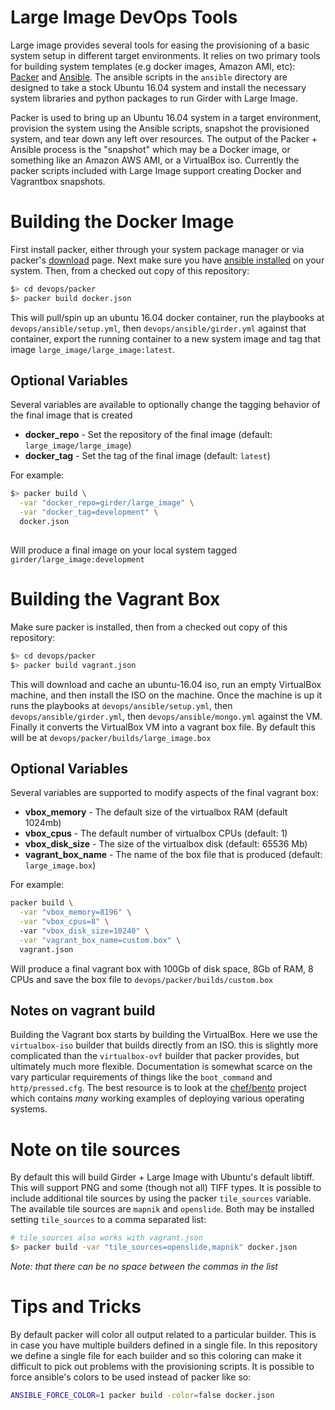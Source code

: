 # Large Image DevOps Tools 

Large image provides several tools for easing the provisioning of a basic system setup in different target environments. It relies on two primary tools for building system templates (e.g docker images, Amazon AMI, etc): [Packer](https://www.packer.io/) and [Ansible](http://docs.ansible.com/ansible/latest/index.html). The ansible scripts in the ```ansible``` directory are designed to take a stock Ubuntu 16.04 system and install the necessary system libraries and python packages to run Girder with Large Image. 

Packer is used to bring up an Ubuntu 16.04 system in a target environment,  provision the system using the Ansible scripts,  snapshot the provisioned system,  and tear down any left over resources. The output of the Packer + Ansible process is the "snapshot"  which may be a Docker image, or something like an Amazon AWS AMI,  or a VirtualBox iso. Currently the packer scripts included with Large Image support creating Docker and Vagrantbox snapshots.


# Building the Docker Image

First install packer,  either through your system package manager or via packer's [download](https://www.packer.io/downloads.html) page. Next make sure you have [ansible installed](http://docs.ansible.com/ansible/latest/intro_installation.html) on your system. Then, from a checked out copy of this repository:

```sh
$> cd devops/packer
$> packer build docker.json
```

This will pull/spin up an ubuntu 16.04 docker container,  run the playbooks at ```devops/ansible/setup.yml```, then ```devops/ansible/girder.yml``` against that container,  export the running container to a new system image and tag that image ```large_image/large_image:latest```.


## Optional Variables

Several variables are available to optionally change the tagging behavior of the final image that is created

+ **docker_repo** - Set the repository of the final image (default: ```large_image/large_image```)
+ **docker_tag** - Set the tag of the final image (default: ```latest```)

For example:

```sh
$> packer build \
  -var "docker_repo=girder/large_image" \
  -var "docker_tag=development" \
  docker.json
  
```

Will produce a final image on your local system tagged ```girder/large_image:development```


# Building the Vagrant Box

Make sure packer is installed,  then from a checked out copy of this repository:

```sh
$> cd devops/packer
$> packer build vagrant.json
```

This will download and cache an ubuntu-16.04 iso,  run an empty VirtualBox machine,  and then install the ISO on the machine. Once the machine is up it runs the playbooks at ```devops/ansible/setup.yml```, then ```devops/ansible/girder.yml```, then ```devops/ansible/mongo.yml```  against the VM. Finally it converts the VirtualBox VM into a vagrant box file. By default this will be at ```devops/packer/builds/large_image.box```



## Optional Variables

Several variables are supported to modify aspects of the final vagrant box:

+ **vbox_memory** - The default size of the virtualbox RAM (default 1024mb)
+ **vbox_cpus** - The default number of virtualbox CPUs (default: 1)
+ **vbox_disk_size** - The size of the virtualbox disk (default: 65536 Mb)
+ **vagrant_box_name** - The name of the box file that is produced (default: ```large_image.box```)


For example:

```sh
packer build \
  -var "vbox_memory=8196" \
  -var "vbox_cpus=8" \  
  -var "vbox_disk_size=10240" \
  -var "vagrant_box_name=custom.box" \
  vagrant.json

```

Will produce a final vagrant box with 100Gb of disk space, 8Gb of RAM, 8 CPUs and save the box file to ```devops/packer/builds/custom.box```

## Notes on vagrant build

Building the Vagrant box starts by building the VirtualBox.  Here we use the ```virtualbox-iso``` builder that builds directly from an ISO.  this is slightly more complicated than the ```virtualbox-ovf``` builder that packer provides,  but ultimately much more flexible. Documentation is somewhat scarce on the vary particular requirements of things like the ```boot_command``` and ```http/pressed.cfg```. The best resource is to look at the [chef/bento](https://github.com/chef/bento) project which contains *many* working examples of deploying various operating systems. 


# Note on tile sources

By default this will build Girder + Large Image with Ubuntu's default libtiff. This will support PNG and some (though not all) TIFF types.  It is possible to include additional tile sources by using the packer ```tile_sources``` variable. The available tile sources are ```mapnik``` and ```openslide```.  Both may be installed setting ```tile_sources``` to a comma separated list:

```sh
# tile_sources also works with vagrant.json
$> packer build -var "tile_sources=openslide,mapnik" docker.json
```

_Note: that there can be no space between the commas in the list_


# Tips and Tricks

By default packer will color all output related to a particular builder. This is in case you have multiple builders defined in a single file. In this repository we define a single file for each builder and so this coloring can make it difficult to pick out problems with the provisioning scripts. It is possible to force ansible's colors to be used instead of packer like so:

```sh
ANSIBLE_FORCE_COLOR=1 packer build -color=false docker.json
```
